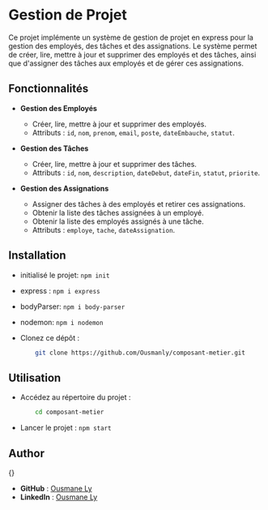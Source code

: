# Gestion de Projet 

Ce projet implémente un système de gestion de projet en express pour la gestion des employés, des tâches et des assignations. Le système permet de créer, lire, mettre à jour et supprimer des employés et des tâches, ainsi que d'assigner des tâches aux employés et de gérer ces assignations.

## Fonctionnalités

- **Gestion des Employés**
  - Créer, lire, mettre à jour et supprimer des employés.
  - Attributs : `id`, `nom`, `prenom`, `email`, `poste`, `dateEmbauche`, `statut`.

- **Gestion des Tâches**
  - Créer, lire, mettre à jour et supprimer des tâches.
  - Attributs : `id`, `nom`, `description`, `dateDebut`, `dateFin`, `statut`, `priorite`.

- **Gestion des Assignations**
  - Assigner des tâches à des employés et retirer ces assignations.
  - Obtenir la liste des tâches assignées à un employé.
  - Obtenir la liste des employés assignés à une tâche.
  - Attributs : `employe`, `tache`, `dateAssignation`.

## Installation
- initialisé le projet: `npm init`
- express : `npm i express`
- bodyParser: `npm i body-parser`
- nodemon: `npm i nodemon`
- Clonez ce dépôt :

    ```bash
        git clone https://github.com/Ousmanly/composant-metier.git
    ```

## Utilisation

-  Accédez au répertoire du projet :

    ```bash
        cd composant-metier
    ```
- Lancer le projet : `npm start`

## Author
{}
- **GitHub** : [Ousmane Ly](https://github.com/Ousmanly)
- **LinkedIn** : [Ousmane Ly](www.linkedin.com/in/ousmane-ibrahima-ly-a270a4290)
